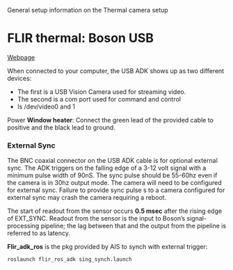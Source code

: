 General setup information on the Thermal camera setup



# FLIR thermal: Boson USB

[Webpage](https://groupgets.com/manufacturers/teledyne-flir/products/boson)

When connected to your computer, the USB ADK shows up as two different devices:

*  The first is a USB Vision Camera used for streaming video. 
*  The second is a com port used for command and control
*  ls /dev/video0  and 1

Power **Window heater**: Connect the green lead of the provided cable to positive and the black lead to ground.



### External Sync

The BNC coaxial connector on the USB ADK cable is for optional external sync. The ADK triggers on the falling edge of a 3-12 volt signal with a minimum pulse width of 90nS. The sync pulse should be 55-60hz even if the camera is in 30hz output mode. The camera will need to be configured for external sync. Failure to provide sync pulse s to a camera configured for external sync may crash the camera requiring a reboot. 

The start of readout from the sensor occurs **0.5 msec** after the rising edge of EXT_SYNC.  Readout from the sensor is the input to Boson’s signal-processing pipeline; the lag between that and the output from the pipeline is referred to as latency.



**Flir_adk_ros** is the pkg provided by AIS to synch with external trigger:

```bash
roslaunch flir_ros_adk sing_synch.launch
```

